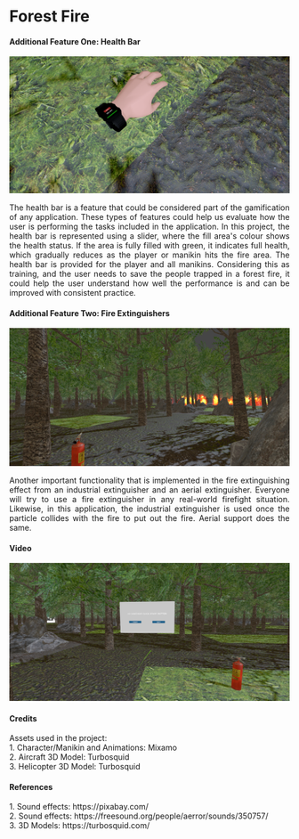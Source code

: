 # Forest Fire 

#### **Additional Feature One: Health Bar**
![alt text](https://github.com/2239356Benadict/Assignment1/blob/main/ScreenshotAssignment3/4.png)
<p align="justify">
The health bar is a feature that could be considered part of the gamification of any application. These types of features could help us evaluate how the user is performing the tasks included in the application. In this project, the health bar is represented using a slider, where the fill area's colour shows the health status. If the area is fully filled with green, it indicates full health, which gradually reduces as the player or manikin hits the fire area. The health bar is provided for the player and all manikins. Considering this as training, and the user needs to save the people trapped in a forest fire, it could help the user understand how well the performance is and can be improved with consistent practice.

#### **Additional Feature Two: Fire Extinguishers**
![alt text](https://github.com/2239356Benadict/Assignment1/blob/main/ScreenshotAssignment3/3.png)
<p align="justify">
Another important functionality that is implemented in the fire extinguishing effect from an industrial extinguisher and an aerial extinguisher. Everyone will try to use a fire extinguisher in any real-world firefight situation. Likewise, in this application, the industrial extinguisher is used once the particle collides with the fire to put out the fire. Aerial support does the same.

  #### **Video**
  
  [<img src="https://github.com/2239356Benadict/Assignment1/blob/main/ScreenshotAssignment3/Thumbnail.png" width="1000" height="" />](https://youtu.be/2QHu6nOh_5U)

<h4>Credits </h4>
Assets used in the project: <br />
1.	Character/Manikin and Animations: Mixamo <br />
2.	Aircraft 3D Model: Turbosquid <br />
3.  Helicopter 3D Model: Turbosquid


<h4>References </h4>
1.	Sound effects: https://pixabay.com/ <br />
2.	Sound effects: https://freesound.org/people/aerror/sounds/350757/ <br />
3.	3D Models: https://turbosquid.com/ <br />




